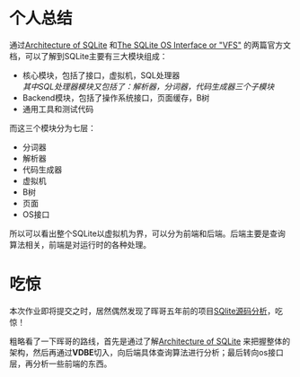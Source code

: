# 个人总结

通过[Architecture of SQLite](https://www.sqlite.org/arch.html) 和[The SQLite OS Interface or "VFS"](https://www.sqlite.org/vfs.html) 的两篇官方文档，可以了解到SQLite主要有三大模块组成：
* 核心模块，包括了接口，虚拟机，SQL处理器  
 *其中SQL处理器模块又包括了：解析器，分词器，代码生成器三个子模块*  
* Backend模块，包括了操作系统接口，页面缓存，B树
* 通用工具和测试代码  
  
而这三个模块分为七层：
* 分词器
* 解析器
* 代码生成器
* 虚拟机
* B树
* 页面
* OS接口

所以可以看出整个SQLite以虚拟机为界，可以分为前端和后端。后端主要是查询算法相关，前端是对运行时的各种处理。


# 吃惊
本次作业即将提交之时，居然偶然发现了晖哥五年前的项目[SQlite源码分析](https://github.com/HuiLi/huili.github.io)，吃惊！  

粗略看了一下晖哥的路线，首先是通过了解[Architecture of SQLite](https://www.sqlite.org/arch.html) 来把握整体的架构，然后再通过**VDBE**切入，向后端具体查询算法进行分析；最后转向os接口层，再分析一些前端的东西。